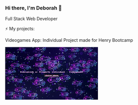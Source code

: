 ### Hi there, I'm Deborah 👋

Full Stack Web Developer

⚡ My projects:

Videogames App: Individual Project made for Henry Bootcamp

<img
  src="https://github.com/deborahKollman/deborahKollman/blob/main/landing.png"
  alt="Landing page"
  style="width:300px">


<!--
**deborahKollman/deborahKollman** is a ✨ _special_ ✨ repository because its `README.md` (this file) appears on your GitHub profile.

Here are some ideas to get you started:

- 🔭 I’m currently working on ...
- 🌱 I’m currently learning ...
- 👯 I’m looking to collaborate on ...
- 🤔 I’m looking for help with ...
- 💬 Ask me about ...
- 📫 How to reach me: ...
- 😄 Pronouns: ...
- ⚡ Fun fact: ...
-->
